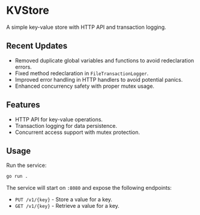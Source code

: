 # KVStore

A simple key-value store with HTTP API and transaction logging.

## Recent Updates

- Removed duplicate global variables and functions to avoid redeclaration errors.
- Fixed method redeclaration in `FileTransactionLogger`.
- Improved error handling in HTTP handlers to avoid potential panics.
- Enhanced concurrency safety with proper mutex usage.

## Features

- HTTP API for key-value operations.
- Transaction logging for data persistence.
- Concurrent access support with mutex protection.

## Usage

Run the service:
```bash
go run .
```

The service will start on `:8080` and expose the following endpoints:
- `PUT /v1/{key}` - Store a value for a key.
- `GET /v1/{key}` - Retrieve a value for a key.
